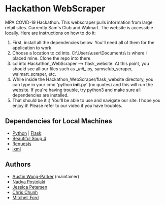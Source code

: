 # Hackathon WebScraper
MPA COVID-19 Hackathon. This webscraper pulls information from large retail sites. Currently Sam's Club and Walmart. The website is accessible locally. Here are instructions on how to do it:

1. First, install all the dependencies below. You'll need all of them for the application to work. 
2. Choose a location to cd into. C:\Users\user\Documents\ is where I placed mine. Clone the repo into there.
3. cd into Hackathon_WebScraper --> flask_website. At this point, you should see all our files such as \__init\__.py, samsclub_scraper,   walmart_scraper, etc.
4. While inside the Hackathon_WebScraper/flask_website directory, you can type in your cmd 'python ____init____.py' (no quotes) and this will run the website. If you're having trouble, try python3 and make sure all dependencies are installed.
5. That should be it :) You'll be able to use and navigate our site. I hope you enjoy it! Please refer to our video if you have troubles.

## Dependencies for Local Machines
* [Python](https://www.python.org/) | [Flask](https://flask.palletsprojects.com/en/1.1.x/)
* [Beautiful Soup 4](https://www.crummy.com/software/BeautifulSoup/)
* [Requests](https://pypi.org/project/requests/)
* [lxml](https://lxml.de/)

## Authors
* [Austin Wong-Parker](https://github.com/AustinWongParker/) (maintainer)
* [Nadya Postolaki](https://github.com/ninjanadya/)
* [Jessica Petersen](https://github.com/jpetersen2/)
* [Chris Chunh](https://github.com/cchunh20/)
* [Mitchell Ford](https://github.com/MitchellTFord/)

